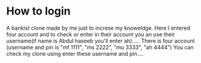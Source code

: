 # How to login
A bankist clone made by me just to increse my knoweldge. Here I entered four account and to check or enter in their account you an use their username(if name is Abdul haseeb you'll enter ah).....
There is four account (username and pin is "mf 1111", "ms 2222", "mu 3333", "ah 4444") You can check my clone using enter these username and pin....
